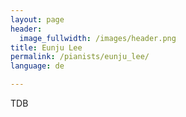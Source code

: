 ```yaml
---
layout: page
header:
  image_fullwidth: /images/header.png
title: Eunju Lee
permalink: /pianists/eunju_lee/
language: de

---
```



TDB
